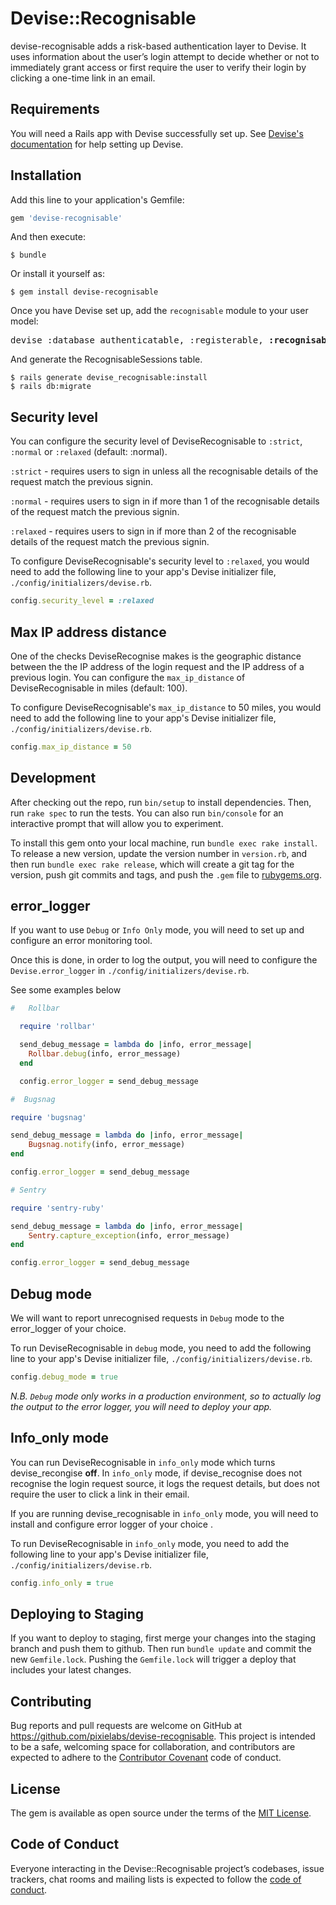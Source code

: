 # Devise::Recognisable

devise-recognisable adds a risk-based authentication layer to Devise. It uses
information about the user’s login attempt to decide whether or not to
immediately grant access or first require the user to verify their login by
clicking a one-time link in an email.

## Requirements

You will need a Rails app with Devise successfully set up. See
[Devise's documentation](https://github.com/plataformatec/devise/) for help
setting up Devise.

## Installation

Add this line to your application's Gemfile:

```ruby
gem 'devise-recognisable'
```

And then execute:

    $ bundle

Or install it yourself as:

    $ gem install devise-recognisable

Once you have Devise set up, add the `recognisable` module to your user model:

<pre>
devise :database_authenticatable, :registerable, <b>:recognisable</b>
</pre>

And generate the RecognisableSessions table.

    $ rails generate devise_recognisable:install
    $ rails db:migrate

## Security level

You can configure the security level of DeviseRecognisable to `:strict`,
`:normal` or `:relaxed` (default: :normal).

`:strict` - requires users to sign in unless all the recognisable details of the
request match the previous signin.

`:normal` - requires users to sign in if more than 1 of the recognisable details
of the request match the previous signin.

`:relaxed` - requires users to sign in if more than 2 of the recognisable details
of the request match the previous signin.

To configure DeviseRecognisable's security level to `:relaxed`, you would need
to add the following line to your app's Devise initializer file,
`./config/initializers/devise.rb`.

```ruby
config.security_level = :relaxed
```

## Max IP address distance

One of the checks DeviseRecognise makes is the geographic distance between the
the IP address of the login request and the IP address of a previous login.
You can configure the `max_ip_distance` of DeviseRecognisable in miles
(default: 100).

To configure DeviseRecognisable's `max_ip_distance` to 50 miles, you would need
to add the following line to your app's Devise initializer file,
`./config/initializers/devise.rb`.

```ruby
config.max_ip_distance = 50
```

## Development

After checking out the repo, run `bin/setup` to install dependencies. Then, run
`rake spec` to run the tests. You can also run `bin/console` for an interactive
prompt that will allow you to experiment.

To install this gem onto your local machine, run `bundle exec rake install`. To
release a new version, update the version number in `version.rb`, and then run
`bundle exec rake release`, which will create a git tag for the version, push
git commits and tags, and push the `.gem` file to [rubygems.org](https://rubygems.org).


## error_logger

If you want to use `Debug` or `Info Only` mode, you will need to set up and configure
an error monitoring tool.

Once this is done, in order to log the output, you will need to configure the
`Devise.error_logger` in `./config/initializers/devise.rb`.

See some examples below

```ruby
#   Rollbar

  require 'rollbar'

  send_debug_message = lambda do |info, error_message|
    Rollbar.debug(info, error_message)
  end

  config.error_logger = send_debug_message
```

```ruby
#  Bugsnag

require 'bugsnag'

send_debug_message = lambda do |info, error_message|
    Bugsnag.notify(info, error_message)
end

config.error_logger = send_debug_message
```

```ruby
# Sentry

require 'sentry-ruby'

send_debug_message = lambda do |info, error_message|
    Sentry.capture_exception(info, error_message)
end

config.error_logger = send_debug_message
```


## Debug mode

We will want to report unrecognised requests in `Debug` mode to the error_logger of your choice.

To run DeviseRecognisable in `debug` mode, you need to add the following line
to your app's Devise initializer file, `./config/initializers/devise.rb`.

```ruby
config.debug_mode = true
```

_N.B. `Debug` mode only works in a production environment, so to actually log the
output to the error logger, you will need to deploy your app._

## Info_only mode

You can run DeviseRecognisable in `info_only` mode which turns
devise_recongise __off__. In `info_only` mode, if devise_recognise does not
recognise the login request source, it logs the request details, but does not
require the user to click a link in their email.

If you are running
devise_recognisable in `info_only` mode, you will need to install and configure error logger of your choice .

To run DeviseRecognisable in `info_only` mode, you need to add the following line
to your app's Devise initializer file, `./config/initializers/devise.rb`.

```ruby
config.info_only = true
```

## Deploying to Staging

If you want to deploy to staging, first merge your changes into the staging
branch and push them to github. Then run `bundle update` and commit the new
`Gemfile.lock`. Pushing the `Gemfile.lock` will trigger a deploy that includes
your latest changes.

## Contributing

Bug reports and pull requests are welcome on GitHub at
https://github.com/pixielabs/devise-recognisable. This project is intended to be
a safe, welcoming space for collaboration, and contributors are expected to
adhere to the [Contributor Covenant](http://contributor-covenant.org) code of
conduct.

## License

The gem is available as open source under the terms of the [MIT License](https://opensource.org/licenses/MIT).

## Code of Conduct

Everyone interacting in the Devise::Recognisable project’s codebases, issue
trackers, chat rooms and mailing lists is expected to follow the
[code of conduct](https://github.com/pixielabs/devise-recognisable/blob/master/CODE_OF_CONDUCT.md).
